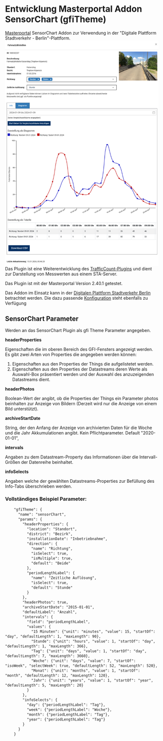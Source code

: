 Entwicklung Masterportal Addon SensorChart (gfiTheme)
======================================================
[Masterportal](https://bitbucket.org/geowerkstatt-hamburg/masterportal/src/dev/) SensorChart Addon zur Verwendung in der "Digitale Plattform Stadtverkehr - Berlin"-Plattform.
<img align="right" src="doc/img/ecoCounter.png">

Das Plugin ist eine Weiterentwicklung des [TrafficCount-Plugins](https://github.com/digitale-plattform-stadtverkehr-berlin/masterportal-addon-traffic-count) und dient zur Darstellung von Messwerten aus einem STA-Server.

Das Plugin ist mit der Masterportal Version 2.40.1 getestet.

Das Addon im Einsatz kann in der [Digitalen Plattform Stadtverkehr Berlin](https://viz.berlin.de/site/_masterportal/berlin/index.html?Map/layerIds=basemap_raster_farbe,TEU,EcoCounter&visibility=true,true,true&transparency=0,0,0&Map/zoomLevel=4) betrachtet werden.
Die dazu passende [Konfiguration](https://github.com/digitale-plattform-stadtverkehr-berlin/masterportal-dps-config/blob/master/resources/services-internet.json) steht ebenfalls zu Verfügung 


## SensorChart Parameter

Werden an das SensorChart Plugin als gfi Theme Parameter angegeben.

**headerProperties**

Eigenschaften die im oberen Bereich des GFI-Fensters angezeigt werden. Es gibt zwei Arten von Properties die angegeben werden können:

1. Eigenschaften aus den Properties der Things die aufgelistetet werden.
2. Eigenschaften aus den Properties der Datastreams deren Werte als Auswahl-Box präsentiert werden und der Auswahl des anzuzeigenden Datastreams dient.

**headerPhotos**

Boolean-Wert der angibt, ob die Properties der Things ein Parameter photos beinhalten zur Anzeige von Bildern (Derzeit wird nur die Anzeige von einem Bild unterstützt).

**archiveStartDate**

String, der den Anfang der Anzeige von archivierten Daten für die Woche und die Jahr Akkumulationen angibt.
Kein Pflichtparameter. Default "2020-01-01",

**intervals**

Angaben zu dem Datastream-Property das Informationen über die Intervall-Größen der Datenreihe beinhaltet.

**infoSelects**

Angaben welche der gewählten Datastreams-Properties zur Befüllung des Info-Tabs überschrieben werden.

### Vollständiges Beispiel Parameter:

```
    "gfiTheme": {
      "name": "sensorChart",
      "params": {
        "headerProperties": {
          "location": "Standort",
          "district": "Bezirk",
          "installationDate": "Inbetriebnahme",
          "direction": {
            "name": "Richtung",
            "isSelect": true,
            "isMultiple": true,
            "default": "Beide"
          },
          "periodLengthLabel": {
            "name": "Zeitliche Auflösung",
            "isSelect": true,
            "default": "Stunde"
          }
        },
        "headerPhotos": true,
        "archiveStartDate": "2015-01-01",
        "defaultLabel": "Anzahl",
        "intervals": {
          "field": "periodLengthLabel",
          "values": {
            "15 Minuten": {"unit": "minutes", "value": 15, "startOf": "day", "defaultLength": 1, "maxLength": 90},
            "Stunde": {"unit": "hours", "value": 1, "startOf": "day", "defaultLength": 1, "maxLength": 366},
            "Tag": {"unit": "days", "value": 1, "startOf": "day", "defaultLength": 7, "maxLength": 3660},
            "Woche": {"unit": "days", "value": 7, "startOf": "isoWeek", "selectWeek": true, "defaultLength": 52, "maxLength": 520},
            "Monat": {"unit": "months", "value": 1, "startOf": "month", "defaultLength": 12, "maxLength": 120},
            "Jahr": {"unit": "years", "value": 1, "startOf": "year", "defaultLength": 5, "maxLength": 20}
          }
        },
        "infoSelects": {
          "day": {"periodLengthLabel": "Tag"},
          "week": {"periodLengthLabel": "Woche"},
          "month": {"periodLengthLabel": "Tag"},
          "year": {"periodLengthLabel": "Tag"}
        }
      }
    }
```
